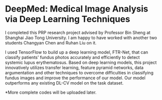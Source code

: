 # DeepMed: Medical Image Analysis via Deep Learning Techniques 

I completed this PRP research project advised by Professor Bin Sheng at Shanghai Jiao Tong University. I am happy to have worked with another two students Changyan Chen and Ruhan Liu on it. 

I used TensorFlow to build up a deep learning model, FTR-Net, that can classify patients' fundus photos accurately and efficiently to detect systemic lupus erythematosus. Based on deep learning models, this project innovatively utilizes transfer learning, feature pyramid networks, data argumentation and other techniques to overcome difficulties in classifying fundus images and improve the performance of our model. Our model outperforms any existing DL-CV model on the task dataset.


*More complete codes will be uploaded later.
